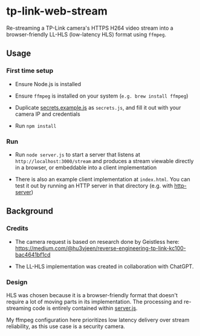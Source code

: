 # tp-link-web-stream

Re-streaming a TP-Link camera's HTTPS H264 video stream into a browser-friendly LL-HLS (low-latency HLS) format using `ffmpeg`.

## Usage

### First time setup

- Ensure Node.js is installed

- Ensure `ffmpeg` is installed on your system (`e.g. brew install ffmpeg`)

- Duplicate [secrets.example.js](./secrets.example.js) as `secrets.js`, and fill it out with your camera IP and credentials

- Run `npm install`

### Run

- Run `node server.js` to start a server that listens at `http://localhost:3000/stream` and produces a stream viewable directly in a browser, or embeddable into a client implementation

- There is also an example client implementation at `index.html`. You can test it out by running an HTTP server in that directory (e.g. with [http-server](https://www.npmjs.com/package/http-server))


## Background

### Credits

- The camera request is based on research done by Geistless here: https://medium.com/@hu3vjeen/reverse-engineering-tp-link-kc100-bac4641bf1cd

- The LL-HLS implementation was created in collaboration with ChatGPT.

### Design

HLS was chosen because it is a browser-friendly format that doesn't require a lot of moving parts in its implementation. The processing and re-streaming code is entirely contained within [server.js](/server.js).

My ffmpeg configuration here prioritizes low latency delivery over stream reliability, as this use case is a security camera.